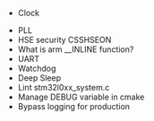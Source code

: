 + Clock
- PLL
- HSE security CSSHSEON
- What is arm __INLINE function?
- UART
- Watchdog
- Deep Sleep
- Lint stm32l0xx_system.c
- Manage DEBUG variable in cmake
- Bypass logging for production
